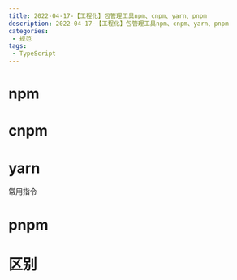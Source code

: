 ```yaml
---
title: 2022-04-17-【工程化】包管理工具npm、cnpm、yarn、pnpm
description: 2022-04-17-【工程化】包管理工具npm、cnpm、yarn、pnpm
categories: 
 - 规范
tags:
 - TypeScript
---
```


# npm
# cnpm
# yarn
常用指令


# pnpm

# 区别
